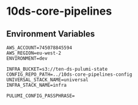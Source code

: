 # 10ds-core-pipelines

## Environment Variables

```
AWS_ACCOUNT=745078845594
AWS_REGION=eu-west-2
ENVIRONMENT=dev

INFRA_BUCKET=s3://ten-ds-pulumi-state
CONFIG_REPO_PATH=../10ds-core-pipelines-config
UNIVERSAL_STACK_NAME=universal
INFRA_STACK_NAME=infra

PULUMI_CONFIG_PASSPHRASE=
```